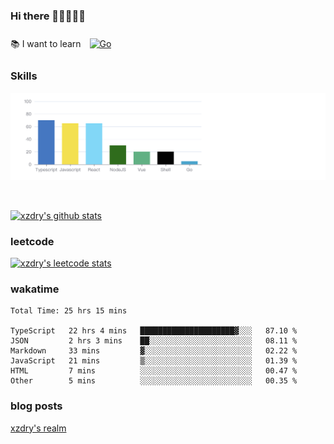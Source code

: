 ### Hi there 👋👋👋👋👋

 :books: I want to learn <a href="https://go.dev/" target="_blank"><img style="margin: 10px" src="https://profilinator.rishav.dev/skills-assets/go-original.svg" alt="Go" height="50" /></a>  

### Skills
![](img/2022-09-05-22-04-20.png)

<br />

[![xzdry's github stats](https://github-readme-stats.vercel.app/api?username=xzdry&count_private=true&show_icons=true&theme=vue)](https://github.com/xzdry)

### leetcode
[![xzdry's leetcode stats](https://leetcard.jacoblin.cool/xzdry-2?theme=light&font=Anek%20Kannada&site=cn)](https://leetcode.cn/u/xzdry-2/)

### wakatime
<!--START_SECTION:waka-->

```text
Total Time: 25 hrs 15 mins

TypeScript   22 hrs 4 mins   █████████████████████▓░░░   87.10 %
JSON         2 hrs 3 mins    ██░░░░░░░░░░░░░░░░░░░░░░░   08.11 %
Markdown     33 mins         ▓░░░░░░░░░░░░░░░░░░░░░░░░   02.22 %
JavaScript   21 mins         ▒░░░░░░░░░░░░░░░░░░░░░░░░   01.39 %
HTML         7 mins          ░░░░░░░░░░░░░░░░░░░░░░░░░   00.47 %
Other        5 mins          ░░░░░░░░░░░░░░░░░░░░░░░░░   00.35 %
```

<!--END_SECTION:waka-->

### blog posts
[xzdry's realm](https://www.justdry.net/)
